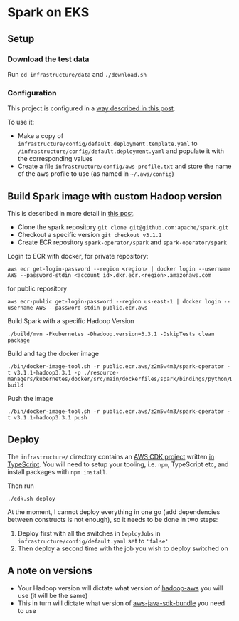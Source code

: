 # Spark on EKS

## Setup

### Download the test data

Run `cd infrastructure/data` and `./download.sh`

### Configuration

This project is configured in a [way described in this post](https://deepdive.codiply.com/side-by-side-deployments-with-aws-cdk).

To use it:

- Make a copy of `infrastructure/config/default.deployment.template.yaml` to `/infrastructure/config/default.deployment.yaml` and populate it with the corresponding values
- Create a file `infrastructure/config/aws-profile.txt` and store the name of the aws profile to use (as named in `~/.aws/config`)

## Build Spark image with custom Hadoop version

This is described in more detail in [this post](https://deepdive.codiply.com/spark-operator-container-image-for-amazon-eks).

- Clone the spark repository `git clone git@github.com:apache/spark.git`
- Checkout a specific version `git checkout v3.1.1`
- Create ECR repository `spark-operator/spark` and `spark-operator/spark`

Login to ECR with docker, for private repository:

```
aws ecr get-login-password --region <region> | docker login --username AWS --password-stdin <account id>.dkr.ecr.<region>.amazonaws.com
```

for public repository

```
aws ecr-public get-login-password --region us-east-1 | docker login --username AWS --password-stdin public.ecr.aws
```

Build Spark with a specific Hadoop Version

```
./build/mvn -Pkubernetes -Dhadoop.version=3.3.1 -DskipTests clean package
```

Build and tag the docker image

```
./bin/docker-image-tool.sh -r public.ecr.aws/z2m5w4m3/spark-operator -t v3.1.1-hadoop3.3.1 -p ./resource-managers/kubernetes/docker/src/main/dockerfiles/spark/bindings/python/Dockerfile build
```

Push the image 

```
./bin/docker-image-tool.sh -r public.ecr.aws/z2m5w4m3/spark-operator -t v3.1.1-hadoop3.3.1 push
```

## Deploy

The `infrastructure/` directory contains an [AWS CDK project](https://docs.aws.amazon.com/cdk/latest/guide/getting_started.html) written [in TypeScript](https://docs.aws.amazon.com/de_de/cdk/latest/guide/work-with-cdk-typescript.html). You will need to setup your tooling, i.e. `npm`, TypeScript etc, and install packages with `npm install`.

Then run

```
./cdk.sh deploy
```

At the moment, I cannot deploy everything in one go (add dependencies between constructs is not enough), so it needs to be done in two steps:

1. Deploy first with all the switches in `DeployJobs` in `infrastructure/config/default.yaml` set to `'false'`
2. Then deploy a second time with the job you wish to deploy switched on

## A note on versions

- Your Hadoop version will dictate what version of [hadoop-aws](https://mvnrepository.com/artifact/org.apache.hadoop/hadoop-aws) you will use (it will be the same)
- This in turn will dictate what version of [aws-java-sdk-bundle](https://mvnrepository.com/artifact/org.apache.hadoop/aws-java-sdk-bundle) you need to use
